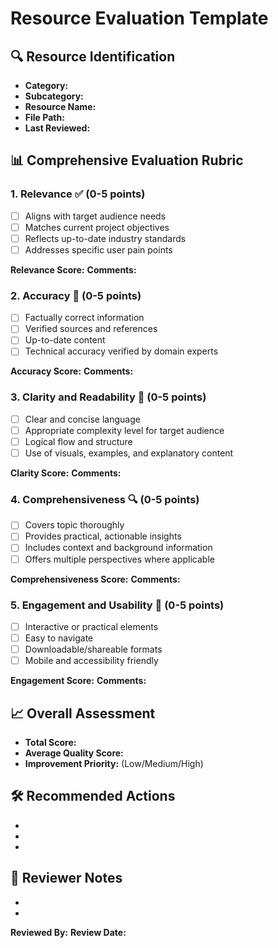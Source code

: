 # Resource Evaluation Template

## 🔍 Resource Identification
- **Category:**
- **Subcategory:**
- **Resource Name:**
- **File Path:**
- **Last Reviewed:**

## 📊 Comprehensive Evaluation Rubric

### 1. Relevance ✅ (0-5 points)
- [ ] Aligns with target audience needs
- [ ] Matches current project objectives
- [ ] Reflects up-to-date industry standards
- [ ] Addresses specific user pain points

**Relevance Score:** 
**Comments:**

### 2. Accuracy 🎯 (0-5 points)
- [ ] Factually correct information
- [ ] Verified sources and references
- [ ] Up-to-date content
- [ ] Technical accuracy verified by domain experts

**Accuracy Score:**
**Comments:**

### 3. Clarity and Readability 📖 (0-5 points)
- [ ] Clear and concise language
- [ ] Appropriate complexity level for target audience
- [ ] Logical flow and structure
- [ ] Use of visuals, examples, and explanatory content

**Clarity Score:**
**Comments:**

### 4. Comprehensiveness 🔍 (0-5 points)
- [ ] Covers topic thoroughly
- [ ] Provides practical, actionable insights
- [ ] Includes context and background information
- [ ] Offers multiple perspectives where applicable

**Comprehensiveness Score:**
**Comments:**

### 5. Engagement and Usability 🚀 (0-5 points)
- [ ] Interactive or practical elements
- [ ] Easy to navigate
- [ ] Downloadable/shareable formats
- [ ] Mobile and accessibility friendly

**Engagement Score:**
**Comments:**

## 📈 Overall Assessment
- **Total Score:** 
- **Average Quality Score:** 
- **Improvement Priority:** (Low/Medium/High)

## 🛠 Recommended Actions
- 
- 
- 

## 🔔 Reviewer Notes
- 
- 

**Reviewed By:**
**Review Date:**
